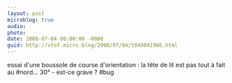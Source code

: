 ```yaml
---
layout: post
microblog: true
audio: 
photo: 
date: 2008-07-04 00:00:00 -0000
guid: http://xtof.micro.blog/2008/07/04/t849841966.html
---
```

essai d'une boussole de course d'orientation : la tête de lit est pas tout à fait au #nord... 30° - est-ce grave ? #bug
